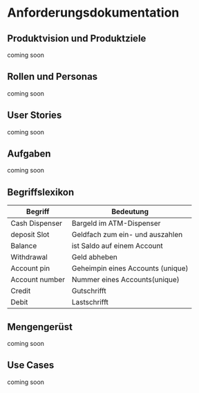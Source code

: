 # Anforderungsdokumentation

## Produktvision und Produktziele

coming soon

## Rollen und Personas

coming soon

## User Stories

coming soon

## Aufgaben

coming soon

## Begriffslexikon

| Begriff        | Bedeutung                         |
| -------------- | --------------------------------- |
| Cash Dispenser | Bargeld im ATM-Dispenser          |
| deposit Slot   | Geldfach zum ein- und auszahlen   |
| Balance        | ist Saldo auf einem Account       |
| Withdrawal     | Geld abheben                      |
| Account pin    | Geheimpin eines Accounts (unique) |
| Account number | Nummer eines Accounts(unique)     |
| Credit         | Gutschrifft                       |
| Debit          | Lastschrifft                      |

## Mengengerüst

coming soon

## Use Cases

coming soon
